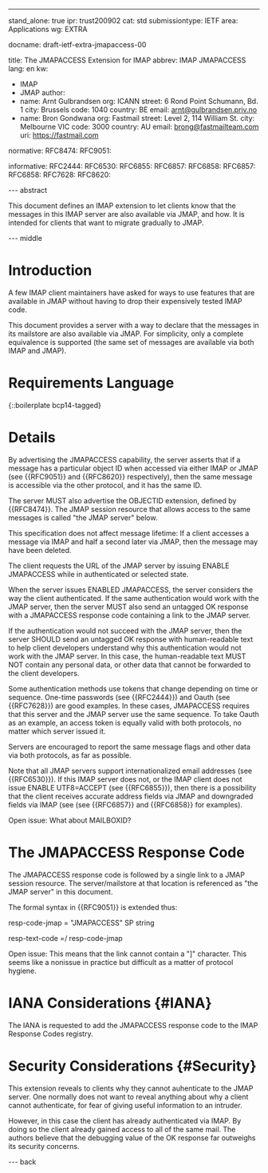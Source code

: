 ---
stand_alone: true
ipr: trust200902
cat: std
submissiontype: IETF
area: Applications
wg: EXTRA

docname: draft-ietf-extra-jmapaccess-00

title: The JMAPACCESS Extension for IMAP
abbrev: IMAP JMAPACCESS
lang: en
kw:
  - IMAP
  - JMAP
author:
- name: Arnt Gulbrandsen
  org: ICANN
  street: 6 Rond Point Schumann, Bd. 1
  city: Brussels
  code: 1040
  country: BE
  email: arnt@gulbrandsen.priv.no
- name: Bron Gondwana
  org: Fastmail
  street: Level 2, 114 William St.
  city: Melbourne VIC
  code: 3000
  country: AU
  email: brong@fastmailteam.com
  uri: https://fastmail.com


normative:
  RFC8474:
  RFC9051:

informative:
  RFC2444:
  RFC6530:
  RFC6855:
  RFC6857:
  RFC6858:
  RFC6857:
  RFC6858:
  RFC7628:
  RFC8620:

--- abstract

This document defines an IMAP extension to let clients know that the
messages in this IMAP server are also available via JMAP, and how. It is
intended for clients that want to migrate gradually to JMAP.

--- middle

# Introduction

A few IMAP client maintainers have asked for ways to use features that
are available in JMAP without having to drop their expensively tested
IMAP code.

This document provides a server with a way to declare that the
messages in its mailstore are also available via JMAP. For simplicity,
only a complete equivalence is supported (the same set of messages are
available via both IMAP and JMAP).

# Requirements Language

{::boilerplate bcp14-tagged}

# Details

By advertising the JMAPACCESS capability, the server asserts that if a
message has a particular object ID when accessed via either IMAP or
JMAP (see {{RFC9051}} and {{RFC8620}} respectively), then the same
message is accessible via the other protocol, and it has the same ID.

The server MUST also advertise the OBJECTID extension, defined by
{{RFC8474}}. The JMAP session resource that allows access to the same
messages is called "the JMAP server" below.

This specification does not affect message lifetime: If a client
accesses a message via IMAP and half a second later via JMAP, then the
message may have been deleted.

The client requests the URL of the JMAP server by issuing ENABLE
JMAPACCESS while in authenticated or selected state.

When the server issues ENABLED JMAPACCESS, the server considers the
way the client authenticated. If the same authentication would work
with the JMAP server, then the server MUST also send an untagged OK
response with a JMAPACCESS response code containing a link to the JMAP
server.

If the authentication would not succeed with the JMAP server, then the
server SHOULD send an untagged OK response with human-readable text to
help client developers understand why this authentication would not
work with the JMAP server. In this case, the human-readable text MUST
NOT contain any personal data, or other data that cannot be forwarded
to the client developers.

Some authentication methods use tokens that change depending on time
or sequence. One-time passwords (see {{RFC2444}}) and Oauth (see
{{RFC7628}}) are good examples. In these cases, JMAPACCESS requires
that this server and the JMAP server use the same sequence. To take
Oauth as an example, an access token is equally valid with both
protocols, no matter which server issued it.

Servers are encouraged to report the same message flags and other data
via both protocols, as far as possible.

Note that all JMAP servers support internationalized email addresses
(see {{RFC6530}}).  If this IMAP server does not, or the IMAP client
does not issue ENABLE UTF8=ACCEPT (see {{RFC6855}}), then there is a
possibility that the client receives accurate address fields via JMAP
and downgraded fields via IMAP (see (see {{RFC6857}} and {{RFC6858}}
for examples).

Open issue: What about MAILBOXID?


# The JMAPACCESS Response Code

The JMAPACCESS response code is followed by a single link to a JMAP
session resource. The server/mailstore at that location is referenced
as "the JMAP server" in this document.

The formal syntax in {{RFC9051}} is extended thus:

resp-code-jmap = "JMAPACCESS" SP string

resp-text-code =/ resp-code-jmap

Open issue: This means that the link cannot contain a "]" character.
This seems like a nonissue in practice but difficult as a matter of
protocol hygiene.


# IANA Considerations {#IANA}

The IANA is requested to add the JMAPACCESS response code to the IMAP
Response Codes registry.


# Security Considerations {#Security}

This extension reveals to clients why they cannot auhenticate to the
JMAP server. One normally does not want to reveal anything about why a
client cannot authenticate, for fear of giving useful information to
an intruder.

However, in this case the client has already authenticated via
IMAP. By doing so the client already gained access to all of the same
mail. The authors believe that the debugging value of the OK response
far outweighs its security concerns.


--- back

